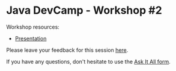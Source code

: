 # Java DevCamp - Workshop #2

Workshop resources:
- [Presentation]()

Please leave your feedback for this session [here](https://forms.office.com/Pages/ResponsePage.aspx?id=Wht7-jR7h0OUrtLBeN7O4Xx7OqnIcCRNs9RNVcyqJNZUMVNVTlhJN1NGUjBIOUNQOTlUTEg2RzVGNy4u).

If you have any questions, don't hesitate to use the [Ask It All form](https://forms.office.com/Pages/ResponsePage.aspx?id=Wht7-jR7h0OUrtLBeN7O4Xx7OqnIcCRNs9RNVcyqJNZUNlZYVkNONENMTU9OODAwU0U5MEQ3T1ZXQy4u).
